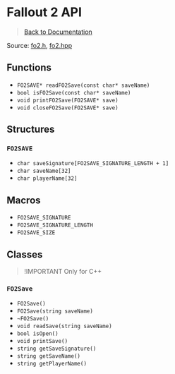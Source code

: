 # Fallout 2 API

> [Back to Documentation](../DOCS.md)

Source: [fo2.h](../src/fo2.h), [fo2.hpp](../src/cplusplus/fo2.hpp)



## Functions

* `FO2SAVE* readFO2Save(const char* saveName)`
* `bool isFO2Save(const char* saveName)`
* `void printFO2Save(FO2SAVE* save)`
* `void closeFO2Save(FO2SAVE* save)`



## Structures

### `FO2SAVE`

* `char saveSignature[FO2SAVE_SIGNATURE_LENGTH + 1]`
* `char saveName[32]`
* `char playerName[32]`



## Macros

* `FO2SAVE_SIGNATURE`
* `FO2SAVE_SIGNATURE_LENGTH`
* `FO2SAVE_SIZE`



## Classes

> !IMPORTANT
> Only for C++

### `FO2Save`

* `FO2Save()`
* `FO2Save(string saveName)`
* `~FO2Save()`
* `void readSave(string saveName)`
* `bool isOpen()`
* `void printSave()`
* `string getSaveSignature()`
* `string getSaveName()`
* `string getPlayerName()`

